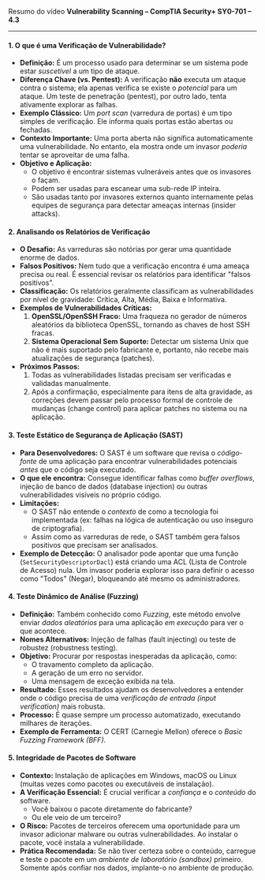 Resumo do vídeo **Vulnerability Scanning – CompTIA Security+ SY0-701 – 4.3**

---

#### 1. O que é uma Verificação de Vulnerabilidade?

* **Definição:** É um processo usado para determinar se um sistema pode estar *suscetível* a um tipo de ataque.
* **Diferença Chave (vs. Pentest):** A verificação **não** executa um ataque contra o sistema; ela apenas verifica se existe o *potencial* para um ataque. Um teste de penetração (pentest), por outro lado, tenta ativamente explorar as falhas.
* **Exemplo Clássico:** Um *port scan* (varredura de portas) é um tipo simples de verificação. Ele informa quais portas estão abertas ou fechadas.
* **Contexto Importante:** Uma porta aberta não significa automaticamente uma vulnerabilidade. No entanto, ela mostra onde um invasor *poderia* tentar se aproveitar de uma falha.
* **Objetivo e Aplicação:**
    * O objetivo é encontrar sistemas vulneráveis antes que os invasores o façam.
    * Podem ser usadas para escanear uma sub-rede IP inteira.
    * São usadas tanto por invasores externos quanto internamente pelas equipes de segurança para detectar ameaças internas (insider attacks).

#### 2. Analisando os Relatórios de Verificação

* **O Desafio:** As varreduras são notórias por gerar uma quantidade enorme de dados.
* **Falsos Positivos:** Nem tudo que a verificação encontra é uma ameaça precisa ou real. É essencial revisar os relatórios para identificar "falsos positivos".
* **Classificação:** Os relatórios geralmente classificam as vulnerabilidades por nível de gravidade: Crítica, Alta, Média, Baixa e Informativa.
* **Exemplos de Vulnerabilidades Críticas:**
    1.  **OpenSSL/OpenSSH Fraco:** Uma fraqueza no gerador de números aleatórios da biblioteca OpenSSL, tornando as chaves de host SSH fracas.
    2.  **Sistema Operacional Sem Suporte:** Detectar um sistema Unix que não é mais suportado pelo fabricante e, portanto, não recebe mais atualizações de segurança (patches).
* **Próximos Passos:**
    1.  Todas as vulnerabilidades listadas precisam ser verificadas e validadas manualmente.
    2.  Após a confirmação, especialmente para itens de alta gravidade, as correções devem passar pelo processo formal de controle de mudanças (change control) para aplicar patches no sistema ou na aplicação.

#### 3. Teste Estático de Segurança de Aplicação (SAST)

* **Para Desenvolvedores:** O SAST é um software que revisa o *código-fonte* de uma aplicação para encontrar vulnerabilidades potenciais *antes* que o código seja executado.
* **O que ele encontra:** Consegue identificar falhas como *buffer overflows*, injeção de banco de dados (database injection) ou outras vulnerabilidades visíveis no próprio código.
* **Limitações:**
    * O SAST não entende o *contexto* de como a tecnologia foi implementada (ex: falhas na lógica de autenticação ou uso inseguro de criptografia).
    * Assim como as varreduras de rede, o SAST também gera falsos positivos que precisam ser analisados.
* **Exemplo de Detecção:** O analisador pode apontar que uma função (`SetSecurityDescriptorDacl`) está criando uma ACL (Lista de Controle de Acesso) nula. Um invasor poderia explorar isso para definir o acesso como "Todos" (Negar), bloqueando até mesmo os administradores.

#### 4. Teste Dinâmico de Análise (Fuzzing)

* **Definição:** Também conhecido como *Fuzzing*, este método envolve enviar *dados aleatórios* para uma aplicação *em execução* para ver o que acontece.
* **Nomes Alternativos:** Injeção de falhas (fault injecting) ou teste de robustez (robustness testing).
* **Objetivo:** Procurar por respostas inesperadas da aplicação, como:
    * O travamento completo da aplicação.
    * A geração de um erro no servidor.
    * Uma mensagem de exceção exibida na tela.
* **Resultado:** Esses resultados ajudam os desenvolvedores a entender onde o código precisa de uma *verificação de entrada (input verification)* mais robusta.
* **Processo:** É quase sempre um processo automatizado, executando milhares de iterações.
* **Exemplo de Ferramenta:** O CERT (Carnegie Mellon) oferece o *Basic Fuzzing Framework (BFF)*.

#### 5. Integridade de Pacotes de Software

* **Contexto:** Instalação de aplicações em Windows, macOS ou Linux (muitas vezes como pacotes ou executáveis de instalação).
* **A Verificação Essencial:** É crucial verificar a *confiança* e o *conteúdo* do software.
    * Você baixou o pacote diretamente do fabricante?
    * Ou ele veio de um terceiro?
* **O Risco:** Pacotes de terceiros oferecem uma oportunidade para um invasor adicionar malware ou outras vulnerabilidades. Ao instalar o pacote, você instala a vulnerabilidade.
* **Prática Recomendada:** Se não tiver certeza sobre o conteúdo, carregue e teste o pacote em um *ambiente de laboratório (sandbox)* primeiro. Somente após confiar nos dados, implante-o no ambiente de produção.